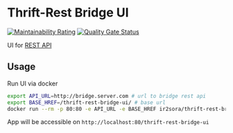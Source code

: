 # Thrift-Rest Bridge UI

[![Maintainability Rating](https://sonarcloud.io/api/project_badges/measure?project=artemy-osipov_thrift-rest-bridge-ui&metric=sqale_rating)](https://sonarcloud.io/dashboard?id=artemy-osipov_thrift-rest-bridge-ui)
[![Quality Gate Status](https://sonarcloud.io/api/project_badges/measure?project=artemy-osipov_thrift-rest-bridge-ui&metric=alert_status)](https://sonarcloud.io/dashboard?id=artemy-osipov_thrift-rest-bridge-ui)

UI for [REST API](https://github.com/artemy-osipov/thrift-rest-bridge)

## Usage

Run UI via docker

```bash
export API_URL=http://bridge.server.com # url to bridge rest api
export BASE_HREF=/thrift-rest-bridge-ui/ # base url
docker run --rm -p 80:80 -e API_URL -e BASE_HREF ir2sora/thrift-rest-bridge-ui:0.1.0
```

App will be accessible on `http://localhost:80/thrift-rest-bridge-ui`

